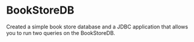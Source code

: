 # BookStoreDB
Created a simple book store database and a JDBC application that allows you to run two queries on the BookStoreDB.
